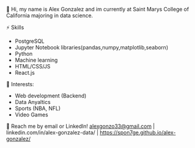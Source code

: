 👋 Hi, my name is Alex Gonzalez and im currently at Saint Marys College of California majoring in data science. 
 
 ⚡ Skills
 - PostgreSQL
 - Jupyter Notebook libraries(pandas,numpy,matplotlib,seaborn)
 - Python
 - Machine learning
 - HTML/CSS/JS
 - React.js

🌱 Interests:
- Web development (Backend)
- Data Anyaltics
- Sports (NBA, NFL)
- Video Games

💬 Reach me by email or LinkedIn! alexgonzo33@gmail.com | linkedin.com/in/alex-gonzalez-data/ | https://spon7ge.github.io/alex-gonzalez/



<!---
spon7ge/spon7ge is a ✨ special ✨ repository because its `README.md` (this file) appears on your GitHub profile.
You can click the Preview link to take a look at your changes.
--->
